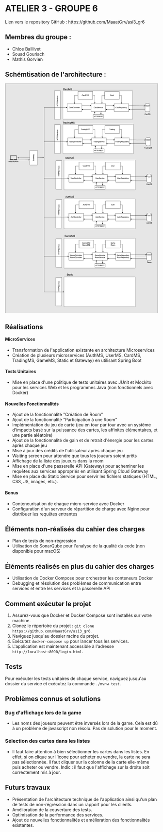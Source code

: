 # ATELIER 3 - GROUPE 6

Lien vers le repository GitHub :
https://github.com/MaaatGrv/asi3_gr6

## Membres du groupe :
- Chloe Baillivet
- Souad Gouriach
- Mathis Gorvien

## Schémtisation de l'architecture :
![Schéma Architecture](Archi.drawio.png)

## Réalisations

#### MicroServices

- Transformation de l'application existante en architecture Microservices
- Création de plusieurs microservices (AuthMS, UserMS, CardMS, TradingMS, GameMS, Static et Gateway) en utilisant Spring Boot

#### Tests Unitaires

- Mise en place d'une politique de tests unitaires avec JUnit et Mockito pour les services Web et les programmes Java (non fonctionnels avec Docker)

#### Nouvelles Fonctionnalités

- Ajout de la fonctionnalité "Création de Room"
- Ajout de la fonctionnalité "Participation à une Room"
- Implémentation du jeu de carte (jeu en tour par tour avec un système d'impacts basé sur la puissance des cartes, les affinités élémentaires, et une partie aléatoire)
- Ajout de la fonctionnalité de gain et de retrait d'énergie pour les cartes après chaque jeu
- Mise à jour des crédits de l'utilisateur après chaque jeu
- Waiting screen pour attendre que tous les joueurs soient prêts
- Affichage de la liste des joueurs dans la room
- Mise en place d'une passerelle API (Gateway) pour acheminer les requêtes aux services appropriés en utilisant Spring Cloud Gateway
- Mise en place du Static Service pour servir les fichiers statiques (HTML, CSS, JS, images, etc.).

#### Bonus

- Conteneurisation de chaque micro-service avec Docker
- Configuration d'un serveur de répartition de charge avec Nginx pour distribuer les requêtes entrantes

## Éléments non-réalisés du cahier des charges

- Plan de tests de non-régression 
- Utilisation de SonarQube pour l'analyse de la qualité du code (non disponible pour macOS)

## Éléments réalisés en plus du cahier des charges

- Utilisation de Docker Compose pour orchestrer les conteneurs Docker
- Debugging et résolution des problèmes de communication entre services et entre les services et la passerelle API

## Comment exécuter le projet

1. Assurez-vous que Docker et Docker Compose sont installés sur votre machine.
2. Clonez le répertoire du projet : `git clone https://github.com/MaaatGrv/asi3_gr6`.
3. Naviguez jusqu'au dossier racine du projet.
4. Exécutez `docker-compose up` pour lancer tous les services.
5. L'application est maintenant accessible à l'adresse `http://localhost:8090/login.html`.

## Tests

Pour exécuter les tests unitaires de chaque service, naviguez jusqu'au dossier du service et exécutez la commande `./mvnw test`.

## Problèmes connus et solutions

### Bug d'affichage lors de la game
- Les noms des joueurs peuvent être inversés lors de la game. Cela est dû à un problème de javascript non résolu. Pas de solution pour le moment.

### Sélection des cartes dans les listes
- Il faut faire attention à bien sélectionner les cartes dans les listes. En effet, si on clique sur l'icone pour acheter ou vendre, la carte ne sera pas sélectionnée. Il faut cliquer sur la colonne de la carte elle-même puis acheter ou vendre. Indic : il faut que l'affichage sur la droite soit correctement mis à jour.

## Futurs travaux

- Présentation de l'architecture technique de l'application ainsi qu'un plan de tests de non-régression dans un rapport pour les clients.
- Amélioration de la couverture des tests.
- Optimisation de la performance des services.
- Ajout de nouvelles fonctionnalités et amélioration des fonctionnalités existantes.